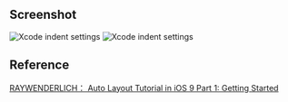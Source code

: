 Screenshot
------------

![Xcode indent settings](https://github.com/rocooshiang/LearningSwiftRecord/blob/ModifyBranch/Net_Tutorial/AutoLayoutPart1/Screenshot/螢幕快照%202016-04-25%20下午10.36.37.png)
![Xcode indent settings](https://github.com/rocooshiang/LearningSwiftRecord/blob/ModifyBranch/Net_Tutorial/AutoLayoutPart1/Screenshot/螢幕快照%202016-04-25%20下午10.36.51.png)

Reference
------------
[RAYWENDERLICH： Auto Layout Tutorial in iOS 9 Part 1: Getting Started](https://www.raywenderlich.com/115440/auto-layout-tutorial-in-ios-9-part-1-getting-started-2)
